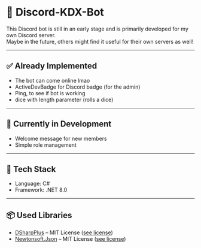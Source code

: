 # 🤖 Discord-KDX-Bot

This Discord bot is still in an early stage and is primarily developed for my own Discord server.  
Maybe in the future, others might find it useful for their own servers as well!

---

## ✅ Already Implemented
- The bot can come online lmao
- ActiveDevBadge for Discord badge (for the admin)
- Ping, to see if bot is working
- dice with length parameter (rolls a dice)

---

## 🔧 Currently in Development
- Welcome message for new members
- Simple role management

---

## 🧰 Tech Stack
- Language: C#
- Framework: .NET 8.0

---

## 📦 Used Libraries
- [DSharpPlus](https://github.com/DSharpPlus/DSharpPlus) – MIT License ([see license](licenses/DSharpPlus_LICENSE.txt))
- [Newtonsoft.Json](https://www.newtonsoft.com/json) – MIT License ([see license](licenses/Newtonsoft.Json_LICENSE.txt))
